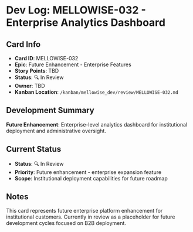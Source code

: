 # Dev Log: MELLOWISE-032 - Enterprise Analytics Dashboard

## Card Info
- **Card ID**: MELLOWISE-032
- **Epic**: Future Enhancement - Enterprise Features
- **Story Points**: TBD
- **Status**: 🔍 In Review
- **Owner**: TBD
- **Kanban Location**: `/kanban/mellowise_dev/review/MELLOWISE-032.md`

## Development Summary
**Future Enhancement**: Enterprise-level analytics dashboard for institutional deployment and administrative oversight.

## Current Status
- **Status**: 🔍 In Review
- **Priority**: Future enhancement - enterprise expansion feature
- **Scope**: Institutional deployment capabilities for future roadmap

## Notes
This card represents future enterprise platform enhancement for institutional customers. Currently in review as a placeholder for future development cycles focused on B2B deployment.